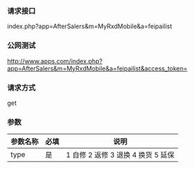 ### **请求接口**
index.php?app=AfterSalers&m=MyRxdMobile&a=feipailist



### **公网测试**
http://www.apps.com/index.php?app=AfterSalers&m=MyRxdMobile&a=feipailist&access_token=

### **请求方式**
get


### **参数**
| 参数名称  |必填|     说明      |
|------|-----|------|
| type| 是 | 1 自修 2 返修 3 退换 4 换货 5 延保   |